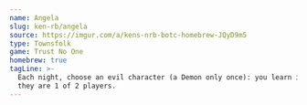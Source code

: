 ```yaml
---
name: Angela
slug: ken-rb/angela
source: https://imgur.com/a/kens-nrb-botc-homebrew-JQyD9m5
type: Townsfolk
game: Trust No One
homebrew: true
tagLine: >-
  Each night, choose an evil character (a Demon only once): you learn if
  they are 1 of 2 players.
---
```


